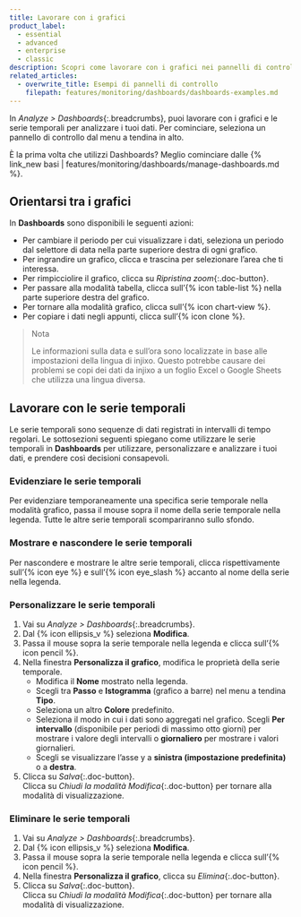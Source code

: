 ```yaml
---
title: Lavorare con i grafici
product_label:
  - essential
  - advanced
  - enterprise
  - classic
description: Scopri come lavorare con i grafici nei pannelli di controllo.
related_articles:
  - overwrite_title: Esempi di pannelli di controllo
    filepath: features/monitoring/dashboards/dashboards-examples.md
---
```


In _Analyze > Dashboards_{:.breadcrumbs}, puoi lavorare con i grafici e le serie temporali per analizzare i tuoi dati. Per cominciare, seleziona un pannello di controllo dal menu a tendina in alto.

È la prima volta che utilizzi Dashboards? Meglio cominciare dalle {% link_new basi | features/monitoring/dashboards/manage-dashboards.md %}.

## Orientarsi tra i grafici

In **Dashboards** sono disponibili le seguenti azioni:

- Per cambiare il periodo per cui visualizzare i dati, seleziona un periodo dal selettore di data nella parte superiore destra di ogni grafico.
- Per ingrandire un grafico, clicca e trascina per selezionare l’area che ti interessa. 
- Per rimpicciolire il grafico, clicca su _Ripristina zoom_{:.doc-button}.
- Per passare alla modalità tabella, clicca sull’{% icon table-list %} nella parte superiore destra del grafico.
- Per tornare alla modalità grafico, clicca sull’{% icon chart-view %}.
- Per copiare i dati negli appunti, clicca sull’{% icon clone %}.

> Nota
>
> Le informazioni sulla data e sull’ora sono localizzate in base alle impostazioni della lingua di injixo. Questo potrebbe causare dei problemi se copi dei dati da injixo a un foglio Excel o Google Sheets che utilizza una lingua diversa.

## Lavorare con le serie temporali

Le serie temporali sono sequenze di dati registrati in intervalli di tempo regolari. Le sottosezioni seguenti spiegano come utilizzare le serie temporali in **Dashboards** per utilizzare, personalizzare e analizzare i tuoi dati, e prendere così decisioni consapevoli.

### Evidenziare le serie temporali

Per evidenziare temporaneamente una specifica serie temporale nella modalità grafico, passa il mouse sopra il nome della serie temporale nella legenda. Tutte le altre serie temporali scompariranno sullo sfondo.

### Mostrare e nascondere le serie temporali

Per nascondere e mostrare le altre serie temporali, clicca rispettivamente sull’{% icon eye %} e sull’{% icon eye_slash %} accanto al nome della serie nella legenda.

### Personalizzare le serie temporali

1. Vai su _Analyze > Dashboards_{:.breadcrumbs}.
2. Dal {% icon ellipsis_v %} seleziona **Modifica**.
3. Passa il mouse sopra la serie temporale nella legenda e clicca sull’{% icon pencil %}.
4. Nella finestra **Personalizza il grafico**, modifica le proprietà della serie temporale.
   - Modifica il **Nome** mostrato nella legenda.
   - Scegli tra **Passo** e **Istogramma** (grafico a barre) nel menu a tendina **Tipo**.
   - Seleziona un altro **Colore** predefinito.
   - Seleziona il modo in cui i dati sono aggregati nel grafico. Scegli **Per intervallo** (disponibile per periodi di massimo otto giorni) per mostrare i valore degli intervalli o **giornaliero** per mostrare i valori giornalieri.
   - Scegli se visualizzare l’asse y a **sinistra (impostazione predefinita)** o a **destra**.
5. Clicca su _Salva_{:.doc-button}.<br>Clicca su _Chiudi la modalità Modifica_{:.doc-button} per tornare alla modalità di visualizzazione.

### Eliminare le serie temporali

1. Vai su _Analyze > Dashboards_{:.breadcrumbs}.
2. Dal {% icon ellipsis_v %} seleziona **Modifica**.
3. Passa il mouse sopra la serie temporale nella legenda e clicca sull’{% icon pencil %}.
4. Nella finestra **Personalizza il grafico**, clicca su _Elimina_{:.doc-button}.
5. Clicca su _Salva_{:.doc-button}.<br>Clicca su _Chiudi la modalità Modifica_{:.doc-button} per tornare alla modalità di visualizzazione.
